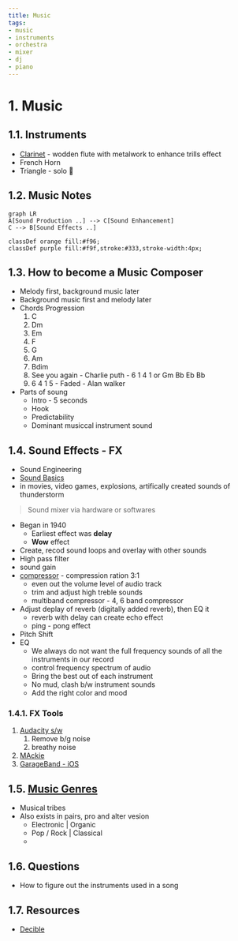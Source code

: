 ```yaml
---
title: Music
tags:
- music
- instruments
- orchestra
- mixer
- dj
- piano
---
```


# 1. Music

<TagLinks />

## 1.1. Instruments

* [Clarinet](https://youtu.be/nENXs6n_ITI) - wodden flute with metalwork to enhance trills effect
* French Horn
* Triangle - solo :100:


## 1.2. Music Notes

```mermaid
graph LR
A[Sound Production ..] --> C[Sound Enhancement]
C --> B[Sound Effects ..]

classDef orange fill:#f96;
classDef purple fill:#f9f,stroke:#333,stroke-width:4px;
```

## 1.3. How to become a Music Composer

* Melody first, background music later
* Background music first and melody later
* Chords Progression
  1. C
  2. Dm
  3. Em
  4. F
  5. G
  6. Am
  7. Bdim
  8. See you again - Charlie puth - 6 1 4 1 or Gm Bb Eb Bb
  9. 6 4 1 5 - Faded - Alan walker
* Parts of soung
  * Intro - 5 seconds
  * Hook
  * Predictability
  * Dominant musiccal instrument sound




## 1.4. Sound Effects - FX

* Sound Engineering
* [Sound Basics](https://www.youtube.com/playlist?list=PLJWlWUSxi9SfloQkixL755NYLJjsMMZBr)
* in movies, video games, explosions, artifically created sounds of thunderstorm

> Sound mixer via hardware or softwares

* Began in 1940
  * Earliest effect was **delay**
  * **Wow** effect
* Create, recod sound loops and overlay with other sounds
* High pass filter
* sound gain
* [compressor](https://youtu.be/IbIC7B4BU6g) - compression ration 3:1
  * even out the volume level of audio track
  * trim and adjust high treble sounds
  * multiband compressor - 4, 6 band compressor
* Adjust deplay of reverb (digitally added reverb), then EQ it
  * reverb with delay can create echo effect
  * ping - pong effect
* Pitch Shift
* EQ
  * We always do not want the full frequency sounds of all the instruments in our record
  * control frequency spectrum of audio
  * Bring the best out of each instrument
  * No mud, clash b/w instrument sounds
  * Add the right color and mood

### 1.4.1. FX Tools

1. [Audacity s/w](https://www.audacityteam.org/)
   1. Remove b/g noise
   2. breathy noise
2. [MAckie](https://en.wikipedia.org/wiki/Mackie)
3. [GarageBand - iOS](https://www.apple.com/mac/garageband/)

## 1.5. [Music Genres](https://en.wikipedia.org/wiki/Music_genre)

* Musical tribes
* Also exists in pairs, pro and alter vesion
  * Electronic | Organic
  * Pop / Rock | Classical
  *

## 1.6. Questions

* How to figure out the instruments used in a song

## 1.7. Resources

* [Decible](https://en.wikipedia.org/wiki/Decibel)


<Footer />

